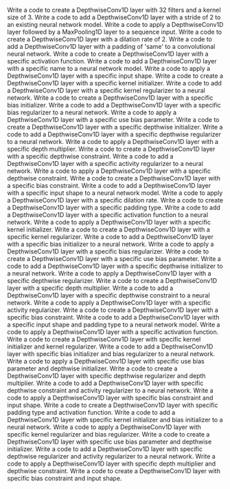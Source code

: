 Write a code to create a DepthwiseConv1D layer with 32 filters and a kernel size of 3.
Write a code to add a DepthwiseConv1D layer with a stride of 2 to an existing neural network model.
Write a code to apply a DepthwiseConv1D layer followed by a MaxPooling1D layer to a sequence input.
Write a code to create a DepthwiseConv1D layer with a dilation rate of 2.
Write a code to add a DepthwiseConv1D layer with a padding of 'same' to a convolutional neural network.
Write a code to create a DepthwiseConv1D layer with a specific activation function.
Write a code to add a DepthwiseConv1D layer with a specific name to a neural network model.
Write a code to apply a DepthwiseConv1D layer with a specific input shape.
Write a code to create a DepthwiseConv1D layer with a specific kernel initializer.
Write a code to add a DepthwiseConv1D layer with a specific kernel regularizer to a neural network.
Write a code to create a DepthwiseConv1D layer with a specific bias initializer.
Write a code to add a DepthwiseConv1D layer with a specific bias regularizer to a neural network.
Write a code to apply a DepthwiseConv1D layer with a specific use bias parameter.
Write a code to create a DepthwiseConv1D layer with a specific depthwise initializer.
Write a code to add a DepthwiseConv1D layer with a specific depthwise regularizer to a neural network.
Write a code to apply a DepthwiseConv1D layer with a specific depth multiplier.
Write a code to create a DepthwiseConv1D layer with a specific depthwise constraint.
Write a code to add a DepthwiseConv1D layer with a specific activity regularizer to a neural network.
Write a code to apply a DepthwiseConv1D layer with a specific depthwise constraint.
Write a code to create a DepthwiseConv1D layer with a specific bias constraint.
Write a code to add a DepthwiseConv1D layer with a specific input shape to a neural network model.
Write a code to apply a DepthwiseConv1D layer with a specific dilation rate.
Write a code to create a DepthwiseConv1D layer with a specific padding type.
Write a code to add a DepthwiseConv1D layer with a specific activation function to a neural network.
Write a code to apply a DepthwiseConv1D layer with a specific kernel initializer.
Write a code to create a DepthwiseConv1D layer with a specific kernel regularizer.
Write a code to add a DepthwiseConv1D layer with a specific bias initializer to a neural network.
Write a code to apply a DepthwiseConv1D layer with a specific bias regularizer.
Write a code to create a DepthwiseConv1D layer with a specific use bias parameter.
Write a code to add a DepthwiseConv1D layer with a specific depthwise initializer to a neural network.
Write a code to apply a DepthwiseConv1D layer with a specific depthwise regularizer.
Write a code to create a DepthwiseConv1D layer with a specific depth multiplier.
Write a code to add a DepthwiseConv1D layer with a specific depthwise constraint to a neural network.
Write a code to apply a DepthwiseConv1D layer with a specific activity regularizer.
Write a code to create a DepthwiseConv1D layer with a specific bias constraint.
Write a code to add a DepthwiseConv1D layer with a specific input shape and padding type to a neural network model.
Write a code to apply a DepthwiseConv1D layer with a specific activation function.
Write a code to create a DepthwiseConv1D layer with specific kernel initializer and kernel regularizer.
Write a code to add a DepthwiseConv1D layer with specific bias initializer and bias regularizer to a neural network.
Write a code to apply a DepthwiseConv1D layer with specific use bias parameter and depthwise initializer.
Write a code to create a DepthwiseConv1D layer with specific depthwise regularizer and depth multiplier.
Write a code to add a DepthwiseConv1D layer with specific depthwise constraint and activity regularizer to a neural network.
Write a code to apply a DepthwiseConv1D layer with specific bias constraint and input shape.
Write a code to create a DepthwiseConv1D layer with specific padding type and activation function.
Write a code to add a DepthwiseConv1D layer with specific kernel initializer and bias initializer to a neural network.
Write a code to apply a DepthwiseConv1D layer with specific kernel regularizer and bias regularizer.
Write a code to create a DepthwiseConv1D layer with specific use bias parameter and depthwise initializer.
Write a code to add a DepthwiseConv1D layer with specific depthwise regularizer and activity regularizer to a neural network.
Write a code to apply a DepthwiseConv1D layer with specific depth multiplier and depthwise constraint.
Write a code to create a DepthwiseConv1D layer with specific bias constraint and input shape.